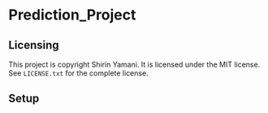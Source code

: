 # Prediction_Project
## Licensing
This project is copyright Shirin Yamani. It is licensed under the MIT license. See `LICENSE.txt` for the complete license.
## Setup
